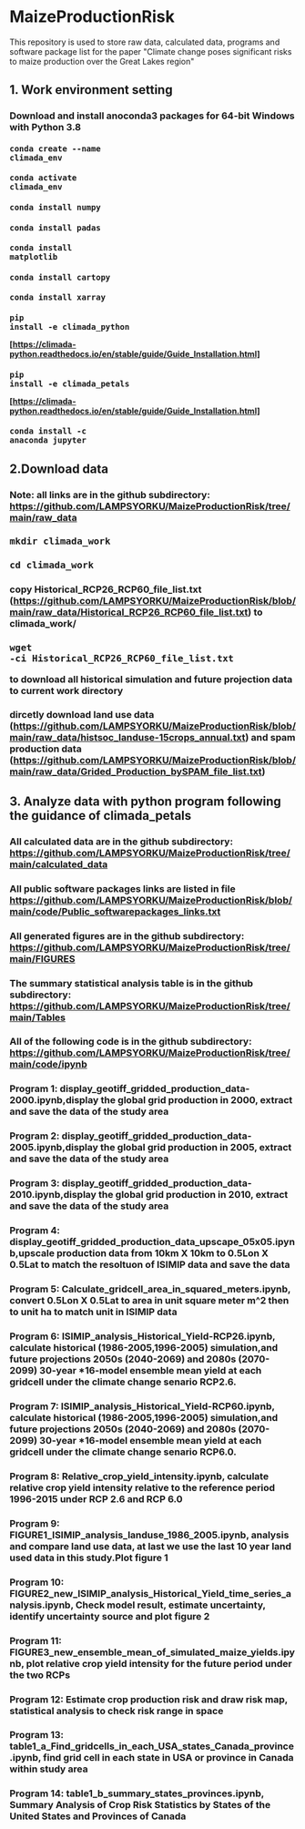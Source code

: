 # MaizeProductionRisk
This repository is used to store raw data, calculated data, programs and software package list for the paper "Climate change poses significant risks to maize production over the Great Lakes region"

## 1. Work environment setting 
###  Download and install anoconda3 packages for 64-bit Windows with Python 3.8
#### <pre>conda create --name climada_env</pre>
#### <pre>conda activate climada_env</pre>
#### <pre>conda install numpy</pre>
#### <pre>conda install padas</pre>
#### <pre>conda install matplotlib</pre>
#### <pre>conda install cartopy</pre>
#### <pre>conda install xarray</pre>
#### <pre>pip install -e climada_python</pre> [https://climada-python.readthedocs.io/en/stable/guide/Guide_Installation.html]
#### <pre>pip install -e climada_petals</pre> [https://climada-python.readthedocs.io/en/stable/guide/Guide_Installation.html]
#### <pre>conda install -c anaconda jupyter</pre>

## 2.Download data
### Note: all links are in the github subdirectory: https://github.com/LAMPSYORKU/MaizeProductionRisk/tree/main/raw_data

### <pre>mkdir climada_work</pre>
### <pre>cd climada_work</pre>
### copy Historical_RCP26_RCP60_file_list.txt (https://github.com/LAMPSYORKU/MaizeProductionRisk/blob/main/raw_data/Historical_RCP26_RCP60_file_list.txt) to climada_work/
### <pre>wget -ci Historical_RCP26_RCP60_file_list.txt</pre> to download all historical simulation and future projection data to current work directory
### dircetly download land use data (https://github.com/LAMPSYORKU/MaizeProductionRisk/blob/main/raw_data/histsoc_landuse-15crops_annual.txt) and spam production data (https://github.com/LAMPSYORKU/MaizeProductionRisk/blob/main/raw_data/Grided_Production_bySPAM_file_list.txt)

## 3. Analyze data with python program following the guidance of climada_petals
### All calculated data are in the github subdirectory: https://github.com/LAMPSYORKU/MaizeProductionRisk/tree/main/calculated_data
### All public software packages links are listed in file https://github.com/LAMPSYORKU/MaizeProductionRisk/blob/main/code/Public_softwarepackages_links.txt
### All generated figures are in the github subdirectory: https://github.com/LAMPSYORKU/MaizeProductionRisk/tree/main/FIGURES
### The summary statistical analysis table is in the github subdirectory: https://github.com/LAMPSYORKU/MaizeProductionRisk/tree/main/Tables
### All of the following code is in the github subdirectory: https://github.com/LAMPSYORKU/MaizeProductionRisk/tree/main/code/ipynb

### Program 1: display_geotiff_gridded_production_data-2000.ipynb,display the global grid production in 2000, extract and save the data of the study area
### Program 2: display_geotiff_gridded_production_data-2005.ipynb,display the global grid production in 2005, extract and save the data of the study area
### Program 3: display_geotiff_gridded_production_data-2010.ipynb,display the global grid production in 2010, extract and save the data of the study area
### Program 4: display_geotiff_gridded_production_data_upscape_05x05.ipynb,upscale production data from 10km X 10km to 0.5Lon X 0.5Lat to match the resoltuon of ISIMIP data and save the data
### Program 5: Calculate_gridcell_area_in_squared_meters.ipynb, convert 0.5Lon X 0.5Lat to area in unit square meter m^2 then to unit ha to match unit in ISIMIP data
### Program 6: ISIMIP_analysis_Historical_Yield-RCP26.ipynb, calculate historical (1986-2005,1996-2005) simulation,and future projections 2050s (2040-2069) and 2080s (2070-2099) 30-year *16-model ensemble mean yield at each gridcell under the climate change senario RCP2.6. 
### Program 7: ISIMIP_analysis_Historical_Yield-RCP60.ipynb, calculate historical (1986-2005,1996-2005) simulation,and future projections 2050s (2040-2069) and 2080s (2070-2099) 30-year *16-model ensemble mean yield at each gridcell under the climate change senario RCP6.0. 
### Program 8: Relative_crop_yield_intensity.ipynb, calculate relative crop yield intensity relative to the reference period 1996-2015 under RCP 2.6 and RCP 6.0
### Program 9: FIGURE1_ISIMIP_analysis_landuse_1986_2005.ipynb, analysis and compare land use data, at last we use the last 10 year land used data in this study.Plot figure 1
### Program 10: FIGURE2_new_ISIMIP_analysis_Historical_Yield_time_series_analysis.ipynb, Check model result, estimate uncertainty, identify uncertainty source and plot figure 2
### Program 11: FIGURE3_new_ensemble_mean_of_simulated_maize_yields.ipynb, plot relative crop yield intensity for the future period under the two RCPs
### Program 12: Estimate crop production risk and draw risk map, statistical analysis to check risk range in space
### Program 13: table1_a_Find_gridcells_in_each_USA_states_Canada_province.ipynb, find grid cell in each state in USA or province in Canada within study area
### Program 14: table1_b_summary_states_provinces.ipynb, Summary Analysis of Crop Risk Statistics by States of the United States and Provinces of Canada
